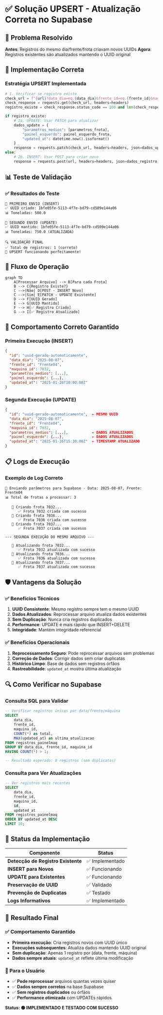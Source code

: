 # ✅ Solução UPSERT - Atualização Correta no Supabase

## 🎯 **Problema Resolvido**

**Antes**: Registros do mesmo dia/frente/frota criavam novos UUIDs
**Agora**: Registros existentes são atualizados mantendo o UUID original

## 🔧 **Implementação Correta**

### **Estratégia UPSERT Implementada**
```python
# 1. Verificar se registro existe
check_url = f"{url}?data_dia=eq.{data_dia}&frente_id=eq.{frente_id}&maquina_id=eq.{maquina_id}"
check_response = requests.get(check_url, headers=headers)
registro_existe = check_response.status_code == 200 and len(check_response.json()) > 0

if registro_existe:
    # 2a. UPDATE: Usar PATCH para atualizar
    dados_update = {
        "parametros_medios": [parametros_frota],
        "painel_esquerdo": painel_esquerdo_frota,
        "updated_at": datetime.now().isoformat()
    }
    response = requests.patch(check_url, headers=headers, json=dados_update)
else:
    # 2b. INSERT: Usar POST para criar novo
    response = requests.post(url, headers=headers, json=dados_registro)
```

## 📊 **Teste de Validação**

### **✅ Resultados do Teste**
```
🔸 PRIMEIRO ENVIO (INSERT)
✅ UUID criado: 1bfe05fe-5113-4f7e-bd79-cd509e144a06
📊 Toneladas: 500.0

🔸 SEGUNDO ENVIO (UPDATE)  
✅ UUID mantido: 1bfe05fe-5113-4f7e-bd79-cd509e144a06
📊 Toneladas: 750.0 (ATUALIZADA)

🔍 VALIDAÇÃO FINAL
✅ Total de registros: 1 (correto)
🎉 UPSERT funcionando perfeitamente!
```

## 🔄 **Fluxo de Operação**

```mermaid
graph TD
    A[Processar Arquivo] --> B[Para cada Frota]
    B --> C{Registro Existe?}
    C -->|Não| D[POST - INSERT Novo]
    C -->|Sim| E[PATCH - UPDATE Existente]
    D --> F[UUID Gerado]
    E --> G[UUID Mantido]
    F --> H[✅ Registro Criado]
    G --> I[✅ Registro Atualizado]
```

## 🎯 **Comportamento Correto Garantido**

### **Primeira Execução (INSERT)**
```json
{
  "id": "uuid-gerado-automaticamente",
  "data_dia": "2025-08-07",
  "frente_id": "Frente04",
  "maquina_id": 7032,
  "parametros_medios": [...],
  "painel_esquerdo": {...},
  "updated_at": "2025-01-26T10:00:00Z"
}
```

### **Segunda Execução (UPDATE)**
```json
{
  "id": "uuid-gerado-automaticamente",  ← MESMO UUID
  "data_dia": "2025-08-07",
  "frente_id": "Frente04", 
  "maquina_id": 7032,
  "parametros_medios": [...],           ← DADOS ATUALIZADOS
  "painel_esquerdo": {...},             ← DADOS ATUALIZADOS
  "updated_at": "2025-01-26T15:30:00Z"  ← TIMESTAMP ATUALIZADO
}
```

## 📋 **Logs de Execução**

### **Exemplo de Log Correto**
```
📡 Enviando parâmetros para Supabase - Data: 2025-08-07, Frente: Frente04
📊 Total de frotas a processar: 3

   🚜 Criando frota 7032...
      ✅ Frota 7032 criada com sucesso
   🚜 Criando frota 7036...
      ✅ Frota 7036 criada com sucesso
   🚜 Criando frota 7037...
      ✅ Frota 7037 criada com sucesso

--- SEGUNDA EXECUÇÃO DO MESMO ARQUIVO ---

   🚜 Atualizando frota 7032...
      ✅ Frota 7032 atualizada com sucesso
   🚜 Atualizando frota 7036...
      ✅ Frota 7036 atualizada com sucesso
   🚜 Atualizando frota 7037...
      ✅ Frota 7037 atualizada com sucesso
```

## 🛡️ **Vantagens da Solução**

### **✅ Benefícios Técnicos**
1. **UUID Consistente**: Mesmo registro sempre tem o mesmo UUID
2. **Dados Atualizados**: Reprocessar arquivo atualiza dados existentes
3. **Sem Duplicação**: Nunca cria registros duplicados
4. **Performance**: UPDATE é mais rápido que INSERT+DELETE
5. **Integridade**: Mantém integridade referencial

### **✅ Benefícios Operacionais**
1. **Reprocessamento Seguro**: Pode reprocessar arquivos sem problemas
2. **Correção de Dados**: Corrigir dados sem criar duplicatas
3. **Histórico Limpo**: Base de dados sem registros órfãos
4. **Rastreabilidade**: `updated_at` mostra última atualização

## 🔍 **Como Verificar no Supabase**

### **Consulta SQL para Validar**
```sql
-- Verificar registros únicos por data/frente/máquina
SELECT 
    data_dia,
    frente_id,
    maquina_id,
    COUNT(*) as total,
    MAX(updated_at) as ultima_atualizacao
FROM registros_painelmaq 
GROUP BY data_dia, frente_id, maquina_id
HAVING COUNT(*) > 1;

-- Resultado esperado: 0 registros (sem duplicatas)
```

### **Consulta para Ver Atualizações**
```sql
-- Ver registros mais recentes
SELECT 
    data_dia,
    frente_id, 
    maquina_id,
    id,
    updated_at
FROM registros_painelmaq 
ORDER BY updated_at DESC
LIMIT 10;
```

## 🚀 **Status da Implementação**

| Componente | Status |
|------------|--------|
| **Detecção de Registro Existente** | ✅ Implementado |
| **INSERT para Novos** | ✅ Funcionando |
| **UPDATE para Existentes** | ✅ Funcionando |
| **Preservação de UUID** | ✅ Validado |
| **Prevenção de Duplicatas** | ✅ Testado |
| **Logs Informativos** | ✅ Implementado |

## 🎉 **Resultado Final**

### **✅ Comportamento Garantido**
- **Primeira execução**: Cria registros novos com UUID único
- **Execuções subsequentes**: Atualiza dados mantendo UUID original
- **Sem duplicação**: Apenas 1 registro por (data, frente, máquina)
- **Dados sempre atuais**: `updated_at` reflete última modificação

### **🎯 Para o Usuário**
- ✅ **Pode reprocessar** arquivos quantas vezes quiser
- ✅ **Dados sempre corretos** na base Supabase
- ✅ **Sem registros duplicados** ou órfãos
- ✅ **Performance otimizada** com UPDATEs rápidos

**Status: 🟢 IMPLEMENTADO E TESTADO COM SUCESSO**
